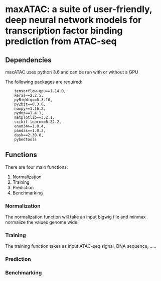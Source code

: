 # maxATAC: a suite of user-friendly, deep neural network models for transcription factor binding prediction from ATAC-seq 

## Dependencies

maxATAC uses python 3.6 and can be run with or without a GPU

The following packages are required:

        tensorflow-gpu==1.14.0,
        keras==2.2.5,
        pyBigWig==0.3.16,
        py2bit==0.3.0,
        numpy==1.16.2,
        pydot==1.4.1,
        matplotlib==3.2.1,
        scikit-learn==0.22.2,
        enum34>=1.0.4,
        pandas==1.0.3,
        dask==2.30.0,
        pybedtools

## Functions

There are four main functions:

1. Normalization
2. Training
3. Prediction
4. Benchmarking

### Normalization

The normalization function will take an input bigwig file and minmax normalize the values genome wide.

### Training

The training function takes as input ATAC-seq signal, DNA sequence, .....

### Prediction

### Benchmarking